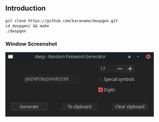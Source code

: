 ## Introduction
```
git clone https://github.com/karaname/dwspgen.git
cd dwspgen/ && make
./dwspgen
```
### Window Screenshot
![window](/screenshots/main_window.png)
